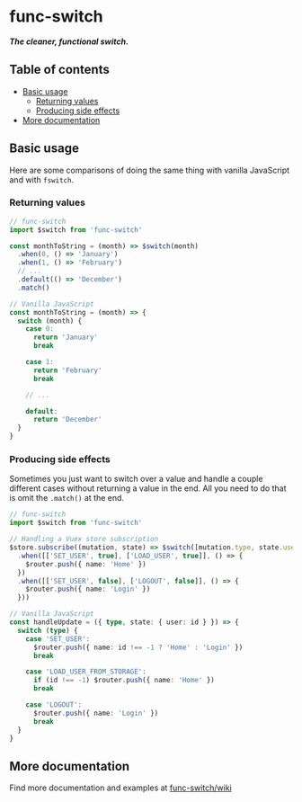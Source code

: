# func-switch 

_**The cleaner, functional switch.**_

## Table of contents

- [Basic usage](#basic-usage)
  - [Returning values](#returning-values)
  - [Producing side effects](#producing-side-effects)
- [More documentation](#more-documentation)

## Basic usage

Here are some comparisons of doing the same thing with vanilla JavaScript and with `fswitch`.

### Returning values

```javascript
// func-switch
import $switch from 'func-switch'

const monthToString = (month) => $switch(month)
  .when(0, () => 'January')
  .when(1, () => 'February')
  // ...
  .default(() => 'December')
  .match()

// Vanilla JavaScript
const monthToString = (month) => {
  switch (month) {
    case 0:
      return 'January'
      break

    case 1:
      return 'February'
      break

    // ...

    default:
      return 'December'
  }
}
```

### Producing side effects

Sometimes you just want to switch over a value and handle a couple different cases without
returning a value in the end. All you need to do that is omit the `.match()` at the end.

```typescript
// func-switch
import $switch from 'func-switch'

// Handling a Vuex store subscription
$store.subscribe((mutation, state) => $switch([mutation.type, state.user.id !== -1])
  .when([['SET_USER', true], ['LOAD_USER', true]], () => {
    $router.push({ name: 'Home' })
  })
  .when([['SET_USER', false], ['LOGOUT', false]], () => {
    $router.push({ name: 'Login' })
  }))

// Vanilla JavaScript
const handleUpdate = ({ type, state: { user: id } }) => {
  switch (type) {
    case 'SET_USER':
      $router.push({ name: id !== -1 ? 'Home' : 'Login' })
      break

    case 'LOAD_USER_FROM_STORAGE':
      if (id !== -1) $router.push({ name: 'Home' })
      break

    case 'LOGOUT':
      $router.push({ name: 'Login' })
      break
  }
}
```

## More documentation

Find more documentation and examples at [func-switch/wiki](https://github.com/ful-stackz/func-switch/wiki)
